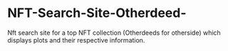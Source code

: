 # NFT-Search-Site-Otherdeed-
Nft search site for a top NFT collection (Otherdeeds for otherside) which displays plots and their respective information.
